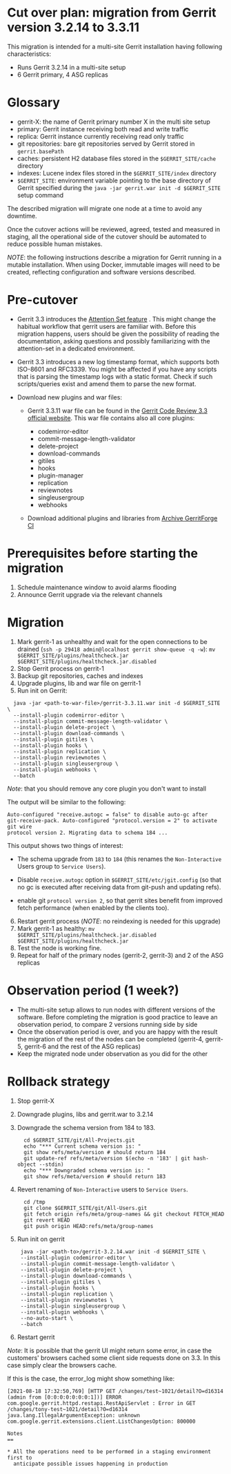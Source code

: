 Cut over plan: migration from Gerrit version 3.2.14 to 3.3.11
==

This migration is intended for a multi-site Gerrit installation having following
characteristics:

* Runs Gerrit 3.2.14 in a multi-site setup
* 6 Gerrit primary, 4 ASG replicas

Glossary
==

* gerrit-X: the name of Gerrit primary number X in the multi site setup
* primary: Gerrit instance receiving both read and write traffic
* replica: Gerrit instance currently receiving read only traffic
* git repositories: bare git repositories served by Gerrit stored
  in `gerrit.basePath`
* caches: persistent H2 database files stored in the `$GERRIT_SITE/cache`
  directory
* indexes: Lucene index files stored in the `$GERRIT_SITE/index` directory
* `$GERRIT_SITE`: environment variable pointing to the base directory of Gerrit
  specified during the `java -jar gerrit.war init -d $GERRIT_SITE` setup command

The described migration will migrate one node at a time to avoid any downtime.

Once the cutover actions will be reviewed, agreed, tested and measured in
staging, all the operational side of the cutover should be automated to reduce
possible human mistakes.

*NOTE*: the following instructions describe a migration for Gerrit running in a mutable installation.
When using Docker, immutable images will need to be created, reflecting configuration and
software versions described.

Pre-cutover
==

* Gerrit 3.3 introduces
  the [Attention Set feature](https://gerrit-documentation.storage.googleapis.com/Documentation/3.3.11/user-attention-set.html)
  . This might change the habitual workflow that gerrit users are familiar with.
  Before this migration happens, users should be given the possibility of
  reading the documentation, asking questions and possibly familiarizing with
  the attention-set in a dedicated environment.

* Gerrit 3.3 introduces a new log timestamp format, which supports both ISO-8601
  and RFC3339. You might be affected if you have any scripts that is parsing the
  timestamp logs with a static format. Check if such scripts/queries exist and
  amend them to parse the new format.

* Download new plugins and war files:
    - Gerrit 3.3.11 war file can be found in
      the [Gerrit Code Review 3.3 official website](https://gerrit-releases.storage.googleapis.com/gerrit-3.3.11.war).
      This war file contains also all core plugins:
        * codemirror-editor
        * commit-message-length-validator
        * delete-project
        * download-commands
        * gitiles
        * hooks
        * plugin-manager
        * replication
        * reviewnotes
        * singleusergroup
        * webhooks

    - Download additional plugins and libraries from [Archive GerritForge CI](https://archive-ci.gerritforge.com/job/)

Prerequisites before starting the migration
==

1. Schedule maintenance window to avoid alarms flooding
2. Announce Gerrit upgrade via the relevant channels

Migration
==

1. Mark gerrit-1 as unhealthy and wait for the open connections to be drained (`ssh -p 29418 admin@localhost gerrit show-queue -q -w`):
`mv $GERRIT_SITE/plugins/healthcheck.jar $GERRIT_SITE/plugins/healthcheck.jar.disabled`
2. Stop Gerrit process on gerrit-1
3. Backup git repositories, caches and indexes
4. Upgrade plugins, lib and war file on gerrit-1
5. Run init on Gerrit:

```shell
  java -jar <path-to-war-file>/gerrit-3.3.11.war init -d $GERRIT_SITE \
  --install-plugin codemirror-editor \
  --install-plugin commit-message-length-validator \
  --install-plugin delete-project \
  --install-plugin download-commands \
  --install-plugin gitiles \
  --install-plugin hooks \
  --install-plugin replication \
  --install-plugin reviewnotes \
  --install-plugin singleusergroup \
  --install-plugin webhooks \
  --batch
```

   *Note*: that you should remove any core plugin you don't want to install

   The output will be similar to the following:

   ```shell
   Auto-configured "receive.autogc = false" to disable auto-gc after
   git-receive-pack. Auto-configured "protocol.version = 2" to activate git wire
   protocol version 2. Migrating data to schema 184 ...
   ```

This output shows two things of interest:

* The schema upgrade from `183` to `184` (this renames the `Non-Interactive`
 Users group to `Service Users`).

* Disable `receive.autogc` option in `$GERRIT_SITE/etc/jgit.config` (so that no
 gc is executed after receiving data from git-push and updating refs).

* enable git `protocol version 2`, so that gerrit sites benefit from improved
 fetch performance (when enabled by the clients too).

6. Restart gerrit process (*NOTE*: no reindexing is needed for this upgrade)
7. Mark gerrit-1 as healthy:
 `mv $GERRIT_SITE/plugins/healthcheck.jar.disabled $GERRIT_SITE/plugins/healthcheck.jar`
8. Test the node is working fine.
9. Repeat for half of the primary nodes (gerrit-2, gerrit-3) and 2 of the ASG replicas

Observation period (1 week?)
===

* The multi-site setup allows to run nodes with different versions of the software. Before completing the migration is good practice to leave an observation period, to compare 2 versions running side by side
* Once the observation period is over, and you are happy with the result the migration of the rest of the nodes can be completed (gerrit-4, gerrit-5, gerrit-6 and the rest of the ASG replicas)
* Keep the migrated node under observation as you did for the other

Rollback strategy
===

1. Stop gerrit-X
2. Downgrade plugins, libs and gerrit.war to 3.2.14
3. Downgrade the schema version from 184 to 183.

    ```shell
      cd $GERRIT_SITE/git/All-Projects.git
      echo "*** Current schema version is: "
      git show refs/meta/version # should return 184
      git update-ref refs/meta/version $(echo -n '183' | git hash-object --stdin)
      echo "*** Downgraded schema version is: "
      git show refs/meta/version # should return 183
    ```

4. Revert renaming of `Non-Interactive` users to `Service Users`.

    ```shell
      cd /tmp
      git clone $GERRIT_SITE/git/All-Users.git
      git fetch origin refs/meta/group-names && git checkout FETCH_HEAD
      git revert HEAD
      git push origin HEAD:refs/meta/group-names
    ```

5. Run init on gerrit

        java -jar <path-to>/gerrit-3.2.14.war init -d $GERRIT_SITE \
        --install-plugin codemirror-editor \
        --install-plugin commit-message-length-validator \
        --install-plugin delete-project \
        --install-plugin download-commands \
        --install-plugin gitiles \
        --install-plugin hooks \
        --install-plugin replication \
        --install-plugin reviewnotes \
        --install-plugin singleusergroup \
        --install-plugin webhooks \
        --no-auto-start \
        --batch

6. Restart gerrit

*Note*: It is possible that the gerrit UI might return some error, in case the
customers' browsers cached some client side requests done on 3.3. In this case
simply clear the browsers cache.

If this is the case, the error_log might show something like:

```shell
[2021-08-18 17:32:50,769] [HTTP GET /changes/test~1021/detail?O=d16314 (admin from [0:0:0:0:0:0:0:1])] ERROR com.google.gerrit.httpd.restapi.RestApiServlet : Error in GET /changes/tony-test~1021/detail?O=d16314
java.lang.IllegalArgumentException: unknown com.google.gerrit.extensions.client.ListChangesOption: 800000

Notes
==

* All the operations need to be performed in a staging environment first to
  anticipate possible issues happening in production
